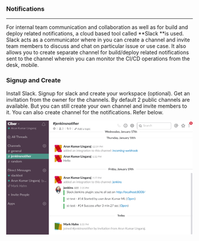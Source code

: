 ### Notifications

---

For internal team communication and collaboration as well as for build and deploy related notifications, a cloud based tool called **Slack **is used. Slack acts as a communicator where in you can create a channel and invite team members to discuss and chat on particular issue or use case. It also allows you to create separate channel for build/deploy related notifications sent to the channel wherein you can monitor the CI/CD operations from the desk, mobile.

### Signup and Create

Install Slack. Signup for slack and create your workspace \(optional\). Get an invitation from the owner for the channels. By default 2 public channels are available. But you can still create your own channel and invite members to it. You can also create channel for the notifications. Refer below. 

![](/assets/slack.png)


